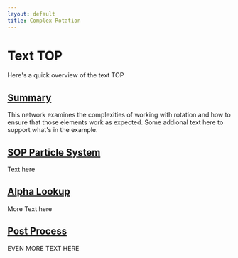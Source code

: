 ```yaml
---
layout: default
title: Complex Rotation
---
```


# Text TOP

Here's a quick overview of the text TOP

## [Summary](#1)  
This network examines the complexities of working with rotation and how to ensure that those elements work as expected. Some addional text here to support what's in the example. 

## [SOP Particle System](#2)  
Text here

## [Alpha Lookup](#3)  
More Text here

## [Post Process](#4)  
EVEN MORE TEXT HERE
